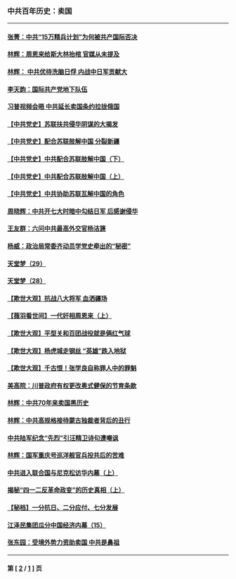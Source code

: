 ### 中共百年历史：卖国
---
#### [张菁：中共“15万精兵计划”为何被共产国际否决](../../pages/nf1176117/n13967677.md?08080430) 
#### [林辉：周恩来给斯大林抬棺 官媒从未提及](../../pages/nf1176117/n13961173.md?08080430) 
#### [林辉： 中共优待洗脑日俘 内战中日军贡献大](../../pages/nf1176117/n13624644.md?08080430) 
#### [李天韵：国际共产党地下队伍](../../pages/nf1176117/n13611808.md?08080430) 
#### [习普视频会晤 中共延长卖国条约拉拢俄国](../../pages/nf1176117/n13060971.md?08080430) 
#### [【中共党史】苏联扶共侵华阴谋的大揭发](../../pages/nf1176117/n13056050.md?08080430) 
#### [【中共党史】配合苏联肢解中国 分裂新疆](../../pages/nf1176117/n13040700.md?08080430) 
#### [【中共党史】中共配合苏联肢解中国（下）](../../pages/nf1176117/n13035660.md?08080430) 
#### [【中共党史】中共配合苏联肢解中国（上）](../../pages/nf1176117/n13030262.md?08080430) 
#### [【中共党史】中共协助苏联瓦解中国的角色](../../pages/nf1176117/n13018109.md?08080430) 
#### [周晓辉：中共开七大时暗中勾结日军 后感谢侵华](../../pages/nf1176117/n12921960.md?08080430) 
#### [王友群：六问中共最高外交官杨洁篪](../../pages/nf1176117/n12836495.md?08080430) 
#### [杨威：政治局常委齐动员学党史牵出的“秘密”](../../pages/nf1176117/n12764642.md?08080430) 
#### [天堂梦（29）](../../pages/nf1176117/n12408465.md?08080430) 
#### [天堂梦（28）](../../pages/nf1176117/n12408309.md?08080430) 
#### [【欺世大观】抗战八大将军 血洒疆场](../../pages/nf1176117/n12357044.md?08080430) 
#### [【薇羽看世间】一代奸相周恩来（上）](../../pages/nf1176117/n12401109.md?08080430) 
#### [【欺世大观】平型关和百团战役就是俩红气球](../../pages/nf1176117/n12359157.md?08080430) 
#### [【欺世大观】杨虎城走钢丝 “英雄”跌入地狱](../../pages/nf1176117/n12358840.md?08080430) 
#### [【欺世大观】千古恨！张学良自称罪人中的罪魁](../../pages/nf1176117/n12358629.md?08080430) 
#### [美高院：川普政府有权更改奥式健保的节育条款](../../pages/nf1176117/n12242171.md?08080430) 
#### [林辉：中共70年来卖国黑历史](../../pages/nf1176117/n11552181.md?08080430) 
#### [林辉：中共高规格接待蒙古独裁者背后的丑行](../../pages/nf1176117/n11225005.md?08080430) 
#### [中共陆军纪念“先烈”引汪精卫诗句遭嘲讽](../../pages/nf1176117/n11153345.md?08080430) 
#### [林辉：国军重庆号巡洋舰官兵投共后的苦难](../../pages/nf1176117/n10997801.md?08080430) 
#### [中共进入联合国与尼克松访华内幕（上）](../../pages/nf1176117/n10138788.md?08080430) 
#### [揭秘“四一二反革命政变”的历史真相（上）](../../pages/nf1176117/n9996650.md?08080430) 
#### [【秘档】一分抗日、二分应付、七分发展](../../pages/nf1176117/n9331484.md?08080430) 
#### [江泽民集团瓜分中国经济内幕（15）](../../pages/nf1176117/n9268584.md?08080430) 
#### [张东园：受境外势力资助卖国 中共是鼻祖](../../pages/nf1176117/n9272480.md?08080430) 

---
#### 第 [ [2](./2.md?08080430) / [1](./1.md?08080430) ] 页
